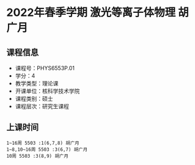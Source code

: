 # 2022年春季学期 激光等离子体物理 胡广月






## 课程信息

- 课程号：PHYS6553P.01
- 学分：4
- 教学类型：理论课
- 开课单位：核科学技术学院
- 课程类别：硕士
- 课程层次：研究生课程

## 上课时间

```
1~16周 5503 :1(6,7,8) 胡广月
1~8,10~16周 5503 :3(6,7) 胡广月
10周 5503 :3(8,9) 胡广月
```

